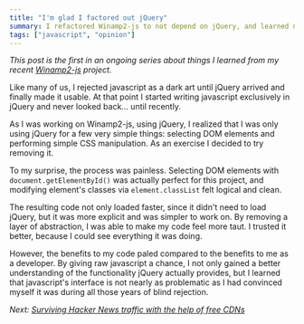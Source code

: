 ```yaml
---
title: "I'm glad I factored out jQuery"
summary: I refactored Winamp2-js to not depend on jQuery, and learned native JavaScript is not so bad.
tags: ["javascript", "opinion"]
---
```


_This post is the first in an ongoing series about things I learned from my
recent [Winamp2-js](/projects/winamp2-js/) project._

Like many of us, I rejected javascript as a dark art until jQuery arrived and
finally made it usable. At that point I started writing javascript exclusively
in jQuery and never looked back... until recently.

As I was working on Winamp2-js, using jQuery, I realized that I was only using
jQuery for a few very simple things: selecting DOM elements and performing
simple CSS manipulation. As an exercise I decided to try removing it.

To my surprise, the process was painless. Selecting DOM elements with
`document.getElementById()` was actually perfect for this project, and
modifying element's classes via `element.classList` felt logical and clean.

The resulting code not only loaded faster, since it didn't need to load jQuery,
but it was more explicit and was simpler to work on. By removing a layer of
abstraction, I was able to make my code feel more taut. I trusted it better,
because I could see everything it was doing.

However, the benefits to my code paled compared to the benefits to me as a
developer. By giving raw javascript a chance, I not only gained a better
understanding of the functionality jQuery actually provides, but I learned that
javascript's interface is not nearly as problematic as I had convinced myself
it was during all those years of blind rejection.

_Next: [Surviving Hacker News traffic with the help of free CDNs](/blog/surviving-hacker-news-traffic-with-the-help-of-free-cdns)_
